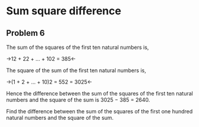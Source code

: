 # Sum square difference
## Problem 6 
The sum of the squares of the first ten natural numbers is,

->12 + 22 + ... + 102 = 385<-

The square of the sum of the first ten natural numbers is,

->(1 + 2 + ... + 10)2 = 552 = 3025<-

Hence the difference between the sum of the squares of the first ten natural numbers and the square of the sum is 3025 − 385 = 2640.

Find the difference between the sum of the squares of the first one hundred natural numbers and the square of the sum.
